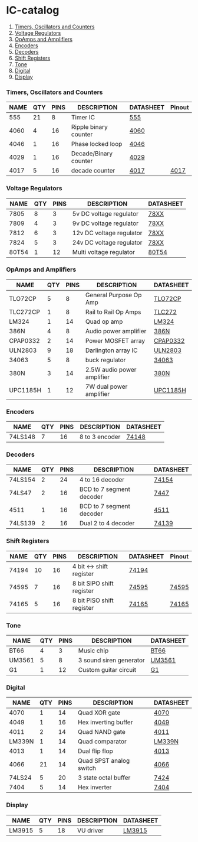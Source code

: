 # IC-catalog

1. [Timers, Oscillators and Counters](#Timers)
2. [Voltage Regulators](#VoltageRegulators)
3. [OpAmps and Amplifiers](#Amplifiers)
4. [Encoders](#Encoders)
5. [Decoders](#Decoders)
6. [Shift Registers](#ShiftRegisters)
6. [Tone](#Tone)
7. [Digital](#Digital)
8. [Display](#Display)

### <a name="Timers"></a>Timers, Oscillators and Counters
NAME     | QTY | PINS| DESCRIPTION              | DATASHEET                   | Pinout      
---------|-----|-----|--------------------------|-----------------------------|---------------
555      | 21  | 8   | Timer IC                 | [555](555/datasheet.pdf)    | 
4060     | 4   | 16  | Ripple binary counter    | [4060](4060/datasheet.pdf)  | 
4046     | 1   | 16  | Phase locked loop        | [4046](4046/datasheet.pdf)  | 
4029     | 1   | 16  | Decade/Binary counter    | [4029](4029/datasheet.pdf)  | 
4017     | 5   | 16  | decade counter           | [4017](4017/datasheet.pdf)  | [4017](4017/pinout.txt)


### <a name="VoltageRegulators"></a>Voltage Regulators
NAME     | QTY | PINS| DESCRIPTION              | DATASHEET                         
---------|-----|-----|--------------------------|-----------------------------------
7805     | 8   | 3   | 5v DC voltage regulator  | [78XX](78XX/datasheet.pdf)        
7809     | 4   | 3   | 9v DC voltage regulator  | [78XX](78XX/datasheet.pdf)        
7812     | 6   | 3   | 12v DC voltage regulator | [78XX](78XX/datasheet.pdf)        
7824     | 5   | 3   | 24v DC voltage regulator | [78XX](78XX/datasheet.pdf)        
80T54    | 1   | 12  | Multi voltage regulator  | [80T54](80T54/datasheet.pdf)      

### <a name="Amplifiers"></a>OpAmps and Amplifiers
NAME     | QTY | PINS| DESCRIPTION              | DATASHEET                         
---------|-----|-----|--------------------------|-----------------------------------
TLO72CP  | 5   | 8   | General Purpose Op Amp   | [TLO72CP](TLO72CP/datasheet.pdf)  
TLC272CP | 1   | 8   | Rail to Rail Op Amps     | [TLC272](TLC272/datasheet.pdf)    
LM324    | 1   | 14  | Quad op amp              | [LM324](LM324/datasheet.pdf)
386N     | 4   | 8   | Audio power amplifier    | [386N](386N/datasheet.pdf)
CPAP0332 | 2   | 14  | Power MOSFET array       | [CPAP0332](CPAP0332/datasheet.pdf)
ULN2803  | 9   | 18  | Darlington array IC      | [ULN2803](ULN2803/datasheet.pdf)
34063    | 5   | 8   | buck regulator           | [34063](34063/datasheet.pdf)
380N     | 3   | 14  |2.5W audio power amplifier| [380N](380N/datasheet.pdf)
UPC1185H | 1   | 12  | 7W dual power amplifier  | [UPC1185H](UPC1185H/datasheet.pdf)

### <a name="Encoders"></a>Encoders
NAME     | QTY | PINS| DESCRIPTION              | DATASHEET                         
---------|-----|-----|--------------------------|-----------------------------------
74LS148  | 7   | 16  | 8 to 3 encoder           | [74148](74148/datasheet.pdf)      

### <a name="Decoders"></a>Decoders
NAME     | QTY | PINS| DESCRIPTION              | DATASHEET                         
---------|-----|-----|--------------------------|-----------------------------------
74LS154  | 2   | 24  | 4 to 16 decoder          | [74154](74154/datasheet.pdf)      
74LS47   | 2   | 16  | BCD to 7 segment decoder | [7447](7447/datasheet.pdf)        
4511 	   | 1   | 16  | BCD to 7 segment decoder | [4511](4511/datasheet.pdf)		
74LS139  | 2   | 16  | Dual 2 to 4 decoder      | [74139](74139/datasheet.pdf)      

### <a name="ShiftRegisters"></a>Shift Registers
NAME     | QTY | PINS| DESCRIPTION              | DATASHEET                        | Pinout    
---------|-----|-----|--------------------------|----------------------------------|------------------
74194    | 10  | 16  | 4 bit <-> shift register | [74194](74194/datasheet.pdf)     | 
74595    | 7   | 16  | 8 bit SIPO shift register| [74595](74595/datasheet.pdf)     | [74595](74595/pinout.txt)
74165    | 5   | 16  | 8 bit PISO shift register| [74165](74165/datasheet.pdf)     | [74165](74165/pinout.txt)

### <a name="Tone"></a>Tone
NAME     | QTY | PINS| DESCRIPTION              | DATASHEET                         
---------|-----|-----|--------------------------|-----------------------------------
BT66     | 4   | 3   | Music chip               | [BT66](BT66/datasheet.pdf) 
UM3561   | 5   | 8   | 3 sound siren generator  | [UM3561](3561/datasheet.pdf)     
G1       | 1   | 12  | Custom guitar circuit    | [G1](GuitarMusicChip/pinout.txt)

### <a name="Digital"></a>Digital
NAME     | QTY | PINS| DESCRIPTION              | DATASHEET                         
---------|-----|-----|--------------------------|-----------------------------------
4070     | 1   | 14  | Quad XOR gate            | [4070](4070/datasheet.pdf)
4049     | 1   | 16  | Hex inverting buffer     | [4049](4049/datasheet.pdf)        
4011     | 2   | 14  | Quad NAND gate           | [4011](4011/datasheet.pdf)        
LM339N   | 1   | 14  | Quad comparator          | [LM339N](LM339N/datasheet.pdf)    
4013     | 1   | 14  | Dual flip flop           | [4013](4013/datasheet.pdf)
4066     | 21  | 14  | Quad SPST analog switch  | [4066](4066/datasheet.pdf)        
74LS24   | 5   | 20  | 3 state octal buffer     | [7424](7424/datasheet.pdf)
7404     | 5   | 14  | Hex inverter             | [7404](7404/datasheet.pdf)

### <a name="Display"></a>Display
NAME     | QTY | PINS| DESCRIPTION              | DATASHEET                         
---------|-----|-----|--------------------------|-----------------------------------
LM3915   | 5   | 18  | VU driver                | [LM3915](LM3915/datasheet.pdf)
